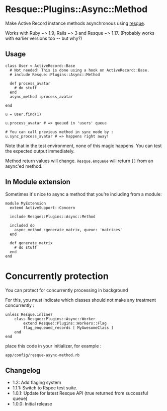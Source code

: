 Resque::Plugins::Async::Method
==============================

Make Active Record instance methods asynchronous using [resque](http://www.github.com/defunkt/resque).

Works with Ruby ~> 1.9, Rails ~> 3 and Resque ~> 1.17. (Probably works with earlier versions too -- but why?)

Usage
-----

    class User < ActiveRecord::Base
      # Not needed! This is done using a hook on ActiveRecord::Base.
      # include Resque::Plugins::Async::Method

      def process_avatar
        # do stuff
      end
      async_method :process_avatar

    end

    u = User.find(1)

    u.process_avatar # => queued in 'users' queue
    
	# You can call previous method in sync mode by :
    u.sync_process_avatar # => happens right away!

Note that in the test environment, none of this magic happens. You can test the expected output immediately.

Method return values will change. `Resque.enqueue` will return `[]` from an async'ed method.

## In Module extension

Sometimes it's nice to async a method that you're including from a module:

    module MyExtension
      extend ActiveSupport::Concern

      include Resque::Plugins::Async::Method

      included do
        async_method :generate_matrix, queue: 'matrices'
      end

      def generate_matrix
        # do stuff
      end
    end

# Concurrently protection

You can protect for concurrently processing in background

For this, you must indicate which classes should not make any treatment concurrently :

	unless Resque.inline?
		class Resque::Plugins::Async::Worker
			extend Resque::Plugins::Workers::Flag
			flag_enqueued_records [ MyAwesomeClass ]
		end
	end

place this code in your initializer, for example :

	app/config/resque-async-method.rb  

Changelog
---------
* 1.2: Add flaging system
* 1.1.1: Switch to Rspec test suite.
* 1.0.1: Update for latest Resque API (true returned from successful queue)
* 1.0.0: Initial release